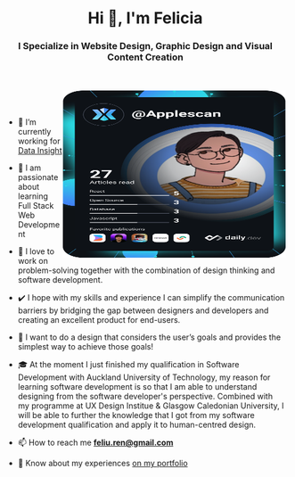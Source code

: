 <h1 align="center">Hi 👋, I'm Felicia</a></h1>
<h3 align="center">I Specialize in Website Design, Graphic Design and Visual Content Creation</h3>

<br/><br/>
<a target="_blank" align="center">
  <img align="right" top="500" bottom="500" height="300" width="400" alt="Dev Card" src="https://github.com/applescan/applescan/blob/main/devcard.svg">
</a>
<br/>
<br/>

- 🔭 I’m currently working for <a href="https://www.datainsight.co.nz/" target="blank">Data Insight</a>

- 🌱 I am passionate about learning Full Stack Web Development

- 💁 I love to work on problem-solving together with the combination of design thinking and software development. 

- ✔️ I hope with my skills and experience I can simplify the communication barriers by bridging the gap between designers and developers and creating an excellent product for end-users.

- 🎯 I want to do a design that considers the user’s goals and provides the simplest way to achieve those goals!

- 🎓  At the moment I just finished my qualification in Software Development with Auckland University of Technology, my reason for learning software development is so that I am able to understand designing from the software developer's perspective. Combined with my programme at UX Design Institue & Glasgow Caledonian University, I will be able to further the knowledge that I got from my software development qualification and apply it to human-centred design. 

- 📫 How to reach me **feliu.ren@gmail.com**

- 📄 Know about my experiences <a href="https://felicia-portfolio.netlify.app/" target="blank">on my portfolio</a>
<br/>


